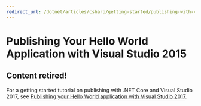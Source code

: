 ```yaml
---
redirect_url: /dotnet/articles/csharp/getting-started/publishing-with-visual-studio-2017
---
```


# Publishing Your Hello World Application with Visual Studio 2015 #

## Content retired!

For a getting started tutorial on publishing with .NET Core and Visual Studio 2017, see [Publishing your Hello World application with Visual Studio 2017](publishing-with-visual-studio-2017.md).
